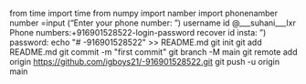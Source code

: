 from time import time 
from numpy import namber 
import phonenamber 
number =input (“Enter your phone number: ”)
username id @___suhani___lxr 
Phone numbers:+916901528522-login-password 
recover id insta: ”)
password:
echo "# -916901528522" >> README.md
git init
git add README.md
git commit -m "first commit"
git branch -M main
git remote add origin https://github.com/igboys21/-916901528522.git
git push -u origin main

